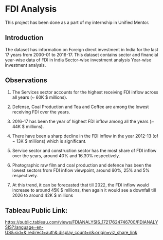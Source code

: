 
# FDI Analysis

This project has been done as a part of my internship in Unified Mentor.

## Introduction

The dataset has information on Foreign direct investment in India for the last 17 years from 2000-01 to 2016-17. This dataset contains sector and financial year-wise data of FDI in India Sector-wise investment analysis Year-wise investment analysis.

## Observations

1. The Services sector accounts for the highest receiving FDI inflow across all years (~ 60K $ millions).

2. Defense, Coal Production and Tea and Coffee are among the lowest receiving FDI over the years.

3. 2016-17 has been the year of highest FDI inflow among all the years (~ 44K $ millions).

4. There have been a sharp decline in the FDI inflow in the year 2012-13 (of ~ 13K $ millions) which is significant.
5. Service sector and construction sector has the most share of FDI inflow over the years, around 40% and 16.30% respectively.
6. Photographic raw film and coal production and defence has been the lowest sectors from FDI inflow viewpoint, around 60%, 25% and 5% respectively.
7. At this trend, it can be forecasted that till 2022, the FDI inflow would increase to around 45K $ millions, then again it would see a downfall till 2026 to around 42K $ millions

## Tableau Public Link:
https://public.tableau.com/views/FDIANALYSIS_17217624746700/FDIANALYSIS?:language=en-US&:sid=&:redirect=auth&:display_count=n&:origin=viz_share_link

